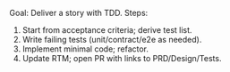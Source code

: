 Goal: Deliver a story with TDD.
Steps:
1) Start from acceptance criteria; derive test list.
2) Write failing tests (unit/contract/e2e as needed).
3) Implement minimal code; refactor.
4) Update RTM; open PR with links to PRD/Design/Tests.
